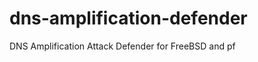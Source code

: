 dns-amplification-defender
==========================

DNS Amplification Attack Defender for FreeBSD and pf
